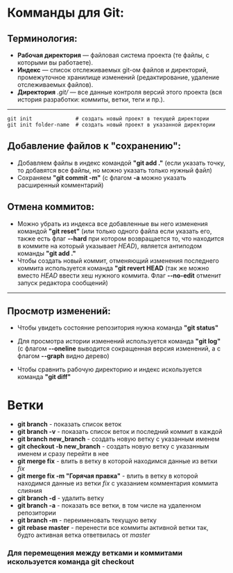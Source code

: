 # Комманды для Git:

## Терминология:  

* **Рабочая директория** — файловая система проекта (те файлы, с которыми вы работаете).  
* **Индекс** — список отслеживаемых git-ом файлов и директорий, промежуточное хранилище изменений (редактирование, удаление отслеживаемых файлов).
* **Директория** *.git/* — все данные контроля версий этого проекта (вся история разработки: коммиты, ветки, теги и пр.).
---

    
    git init              # создать новый проект в текущей директории
    git init folder-name  # создать новый проект в указанной директории  


## Добавление файлов к "сохранению":  

* Добавляем файлы в индекс командой **"git  add ."** (если указать точку, то добавятся все файлы, но можно указать только нужный файл) 
* Сохраняем **"git commit -m"** (с флагом **-a** можно указать расширенный комментарий)

## Отмена коммитов:

* Можно убрать из индекса все добавленные вы него изменения командой **"git reset"** (или только одного файла если указать его, также есть флаг **--hard** при котором возвращается то, что находится в коммите на который указывает *HEAD*), является антиподом команды **"git  add ."**
* Чтобы создать новый коммит, отменяющий изменения последнего коммита используется команда **"git revert HEAD** (так же можно вместо *HEAD* ввести хеш нужного коммита. Флаг **--no-edit** отменит запуск редактора сообщений)
____

## Просмотр изменений:

* Чтобы увидеть состояние репозитория нужна команда **"git status"**

* Для просмотра истории изменений используется команда **"git log"** (c флагом **--oneline** выводится сокращенная версия изменений, а с флагом **--graph** видно дерево)

* Чтобы сравнить рабочую директорию и индекс искользуется команда **"git diff"**

# Ветки

* **git branch** - показать список веток
* **git branch -v** - показать список веток и последний коммит в каждой
* **git branch new_branch** - создать новую ветку с указанным именем
* **git checkout -b new_branch** - создать новую ветку с указанным именем и сразу перейти в нее
* **git merge fix** - влить в ветку в которой находимся данные из ветки *fix*
* **git merge fix -m "Горячая правка"** - влить в ветку в которой находимся данные из ветки *fix* с указанием комментария коммита слияния
* **git branch -d** - удалить ветку
* **git branch -a** - показать все ветки, в том числе на удаленном репозитории
* **git branch -m** - переименовать текущую ветку
* **git rebase master** - перенести все коммиты активной ветки так, будто активная ветка ответвилась от *master*

### Для перемещения между ветками и коммитами искользуется команда **git checkout**

